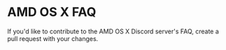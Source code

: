# AMD OS X FAQ

If you'd like to contribute to the AMD OS X Discord server's FAQ, create a pull request with your changes.